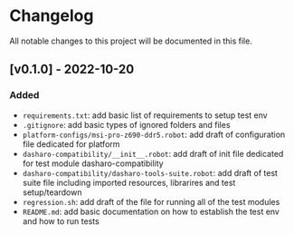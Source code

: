 # Changelog

All notable changes to this project will be documented in this file.

## [v0.1.0] - 2022-10-20

### Added

- `requirements.txt`: add basic list of requirements to setup test env
- `.gitignore`: add basic types of ignored folders and files
- `platform-configs/msi-pro-z690-ddr5.robot`: add draft of configuration file dedicated for platform
- `dasharo-compatibility/__init__.robot`: add draft of init file dedicated for test module dasharo-compatibility
- `dasharo-compatibility/dasharo-tools-suite.robot`: add draft of test suite file including imported resources, librarires and test setup/teardown
- `regression.sh`: add draft of the file for running all of the test modules
- `README.md`: add basic documentation on how to establish the test env and how to run tests
